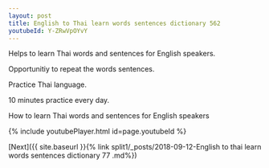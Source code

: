 ```yaml
---
layout: post
title: English to Thai learn words sentences dictionary 562 
youtubeId: Y-ZRwVpOYvY
---
```

 
 
Helps to learn Thai words and sentences for English speakers.

Opportunitiy to repeat the words sentences. 

Practice Thai language. 
 
10 minutes practice every day. 
 
How to learn Thai words and sentences for English speakers 
 
{% include youtubePlayer.html id=page.youtubeId %}
 
 
[Next]({{ site.baseurl }}{% link  split1/_posts/2018-09-12-English to thai learn words sentences dictionary 77 .md%})
 

